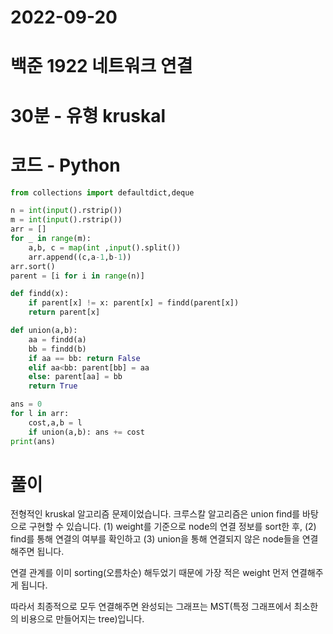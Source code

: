 # 2022-09-20

# 백준 1922 네트워크 연결

# 30분 - 유형 kruskal

# 코드 - Python

```python
from collections import defaultdict,deque

n = int(input().rstrip())
m = int(input().rstrip())
arr = []
for _ in range(m):
    a,b, c = map(int ,input().split())
    arr.append((c,a-1,b-1))
arr.sort()
parent = [i for i in range(n)]

def findd(x):
    if parent[x] != x: parent[x] = findd(parent[x])
    return parent[x]

def union(a,b):
    aa = findd(a)
    bb = findd(b)
    if aa == bb: return False
    elif aa<bb: parent[bb] = aa
    else: parent[aa] = bb
    return True

ans = 0
for l in arr:
    cost,a,b = l
    if union(a,b): ans += cost
print(ans)

```

# 풀이

전형적인 kruskal 알고리즘 문제이었습니다.
크루스칼 알고리즘은 union find를 바탕으로 구현할 수 있습니다.
(1) weight를 기준으로 node의 연결 정보를 sort한 후,
(2) find를 통해 연결의 여부를 확인하고
(3) union을 통해 연결되지 않은 node들을 연결해주면 됩니다.

연결 관계를 이미 sorting(오름차순) 해두었기 때문에 가장 적은 weight 먼저 연결해주게 됩니다.

따라서 최종적으로 모두 연결해주면 완성되는 그래프는 MST(특정 그래프에서 최소한의 비용으로 만들어지는 tree)입니다.
